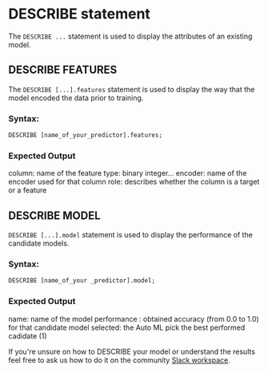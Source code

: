 # DESCRIBE statement

The `DESCRIBE ...` statement is used to display the attributes of an existing model.

## DESCRIBE FEATURES


The `DESCRIBE [...].features` statement is used to display the way that the model encoded the data prior to training.

### Syntax:

```sql
DESCRIBE [name_of_your_predictor].features;
```
### Expected Output


column: name of the feature 
type: binary integer... 
encoder: name of the encoder used for that column
role: describes whether the column is a target or a feature

## DESCRIBE MODEL  

`DESCRIBE [...].model` statement is used to display the performance of the candidate models.

### Syntax:

```sql
DESCRIBE [name_of_your _predictor].model;
```

### Expected Output

name: name of the model
performance : obtained accuracy (from 0.0 to 1.0) for that candidate model
selected: the Auto ML pick the best performed cadidate (1)


If you're unsure on how to DESCRIBE your model or understand the results feel free to ask us how to do it on the community [Slack workspace](https://join.slack.com/t/mindsdbcommunity/shared_invite/zt-o8mrmx3l-5ai~5H66s6wlxFfBMVI6wQ).